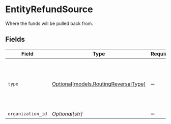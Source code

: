 # EntityRefundSource

Where the funds will be pulled back from.


## Fields

| Field                                                                           | Type                                                                            | Required                                                                        | Description                                                                     | Example                                                                         |
| ------------------------------------------------------------------------------- | ------------------------------------------------------------------------------- | ------------------------------------------------------------------------------- | ------------------------------------------------------------------------------- | ------------------------------------------------------------------------------- |
| `type`                                                                          | [Optional[models.RoutingReversalType]](../models/routingreversaltype.md)        | :heavy_minus_sign:                                                              | The type of source. Currently only the source type `organization` is supported. | organization                                                                    |
| `organization_id`                                                               | *Optional[str]*                                                                 | :heavy_minus_sign:                                                              | N/A                                                                             | org_1234567                                                                     |